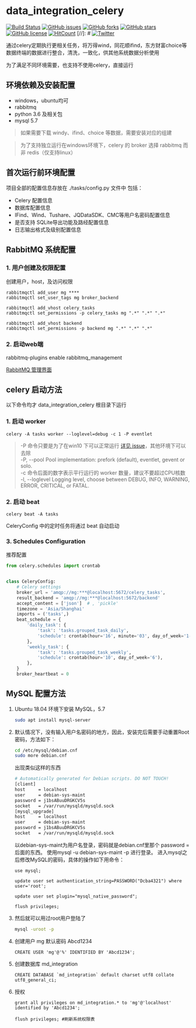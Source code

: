 # data_integration_celery 
[![Build Status](https://travis-ci.org/DataIntegrationAlliance/data_integration_celery.svg?branch=master)](https://travis-ci.org/DataIntegrationAlliance/data_integration_celery)
[![GitHub issues](https://img.shields.io/github/issues/DataIntegrationAlliance/data_integration_celery.svg)](https://github.com/DataIntegrationAlliance/data_integration_celery/issues)
[![GitHub forks](https://img.shields.io/github/forks/DataIntegrationAlliance/data_integration_celery.svg)](https://github.com/DataIntegrationAlliance/data_integration_celery/network)
[![GitHub stars](https://img.shields.io/github/stars/DataIntegrationAlliance/data_integration_celery.svg)](https://github.com/DataIntegrationAlliance/data_integration_celery/stargazers) 
[![GitHub license](https://img.shields.io/github/license/DataIntegrationAlliance/data_integration_celery.svg)](https://github.com/DataIntegrationAlliance/data_integration_celery/blob/master/LICENSE) 
[![HitCount](http://hits.dwyl.io/DataIntegrationAlliance/https://github.com/DataIntegrationAlliance/data_integration_celery.svg)](http://hits.dwyl.io/DataIntegrationAlliance/https://github.com/DataIntegrationAlliance/data_integration_celery)
[//]: # [![Twitter](https://img.shields.io/twitter/url/https/github.com/DataIntegrationAlliance/data_integration_celery.svg?style=social)](https://twitter.com/intent/tweet?text=Wow:&url=https%3A%2F%2Fgithub.com%2FDataIntegrationAlliance%2Fdata_integration_celery) 

通过celery定期执行更相关任务，将万得wind，同花顺ifind，东方财富choice等数据终端的数据进行整合，清洗，一致化，供其他系统数据分析使用

为了满足不同环境需要，也支持不使用celery，直接运行

## 环境依赖及安装配置
+ windows，ubuntu均可
+ rabbitmq
+ python 3.6 及相关包
+ mysql 5.7

> 如果需要下载 windy、ifind、choice 等数据，需要安装对应的组建

> 为了支持独立运行在windows环境下，celery 的 broker 选择 rabbitmq 而非 redis（仅支持linux）

## 首次运行前环境配置
项目全部的配置信息存放在 ./tasks/config.py 文件中
包括： 
+ Celery 配置信息
+ 数据库配置信息
+ IFind、Wind、Tushare、JQDataSDK、CMC等用户名密码配置信息
+ 是否支持 SQLite导出功能及路经配置信息
+ 日志输出格式及级别配置信息

## RabbitMQ 系统配置
### 1. 用户创建及权限配置
创建用户，host，及访问权限
```commandline
rabbitmqctl add_user mg ****
rabbitmqctl set_user_tags mg broker_backend

rabbitmqctl add_vhost celery_tasks
rabbitmqctl set_permissions -p celery_tasks mg ".*" ".*" ".*"

rabbitmqctl add_vhost backend
rabbitmqctl set_permissions -p backend mg ".*" ".*" ".*"
```
### 2. 启动web端
rabbitmq-plugins enable rabbitmq_management

[RabbitMQ 管理界面](http://localhost:15672/#/connections)

## celery 启动方法 
以下命令均才 data_integration_celery 根目录下运行
### 1. 启动 worker
```commandline
celery -A tasks worker --loglevel=debug -c 1 -P eventlet
```
> -P 命令只要是为了在win10 下可以正常运行 [详见 issue](https://github.com/celery/celery/issues/4081)，其他环境下可以去除 \
-P, --pool Pool implementation: prefork (default), eventlet, gevent or solo. \
-c 命令后面的数字表示平行运行的 worker 数量，建议不要超过CPU核数 \
-l, --loglevel Logging level, choose between DEBUG, INFO, WARNING, ERROR, CRITICAL, or FATAL. 

### 2. 启动 beat

```commandline
celery beat -A tasks
```
CeleryConfig 中的定时任务将通过 beat 自动启动

### 3. Schedules Configuration
推荐配置
```python
from celery.schedules import crontab


class CeleryConfig:
    # Celery settings
    broker_url = 'amqp://mg:***@localhost:5672/celery_tasks',
    result_backend = 'amqp://mg:***@localhost:5672/backend'
    accept_content = ['json']  # , 'pickle'
    timezone = 'Asia/Shanghai'
    imports = ('tasks',)
    beat_schedule = {
        'daily_task': {
            'task': 'tasks.grouped_task_daily',
            'schedule': crontab(hour='16', minute='03', day_of_week='1-5'),
        },
        'weekly_task': {
            'task': 'tasks.grouped_task_weekly',
            'schedule': crontab(hour='10', day_of_week='6'),
        },
    }
    broker_heartbeat = 0
```

## MySQL 配置方法

 1. Ubuntu 18.04 环境下安装 MySQL，5.7
 
    ```bash
    sudo apt install mysql-server
    ```
 2. 默认情况下，没有输入用户名密码的地方，因此，安装完后需要手动重置Root密码，方法如下：

    ```bash
    cd /etc/mysql/debian.cnf
    sudo more debian.cnf
    ```
    出现类似这样的东西
    ```bash
    # Automatically generated for Debian scripts. DO NOT TOUCH!
    [client]
    host     = localhost
    user     = debian-sys-maint
    password = j1bsABuuDRGKCV5s
    socket   = /var/run/mysqld/mysqld.sock
    [mysql_upgrade]
    host     = localhost
    user     = debian-sys-maint
    password = j1bsABuuDRGKCV5s
    socket   = /var/run/mysqld/mysqld.sock
    ```

    以debian-sys-maint为用户名登录，密码就是debian.cnf里那个 password = 后面的东西。
    使用mysql -u debian-sys-maint -p 进行登录。
    进入mysql之后修改MySQL的密码，具体的操作如下用命令：
    ```mysql
    use mysql;
    
    update user set authentication_string=PASSWORD("Dcba4321") where user='root';
    
    update user set plugin="mysql_native_password"; 
     
    flush privileges;
    ```
 3. 然后就可以用过root用户登陆了

    ```bash
    mysql -uroot -p
    ```

 4. 创建用户 mg 默认密码 Abcd1234

    ```mysql
    CREATE USER 'mg'@'%' IDENTIFIED BY 'Abcd1234';
    ```
 5. 创建数据库 md_integration

    ```mysql
    CREATE DATABASE `md_integration` default charset utf8 collate utf8_general_ci;
    ```
 6. 授权

    ```mysql
    grant all privileges on md_integration.* to 'mg'@'localhost' identified by 'Abcd1234'; 
    
    flush privileges; #刷新系统权限表
    ```
 